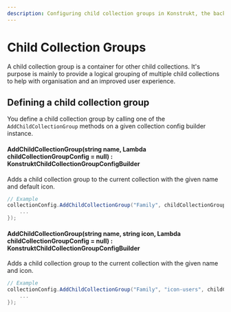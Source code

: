 ```yaml
---
description: Configuring child collection groups in Konstrukt, the back office UI builder for Umbraco.
---
```


# Child Collection Groups

A child collection group is a container for other child collections. It's purpose is mainly to provide a logical grouping of multiple child collections to help with organisation and an improved user experience.

## Defining a child collection group

You define a child collection group by calling one of the `AddChildCollectionGroup` methods on a given collection config builder instance.

#### **AddChildCollectionGroup(string name, Lambda childCollectionGroupConfig = null) : KonstruktChildCollectionGroupConfigBuilder**

Adds a child collection group to the current collection with the given name and default icon.

```csharp
// Example
collectionConfig.AddChildCollectionGroup("Family", childCollectionGroupConfig => {
    ...
});
```

#### **AddChildCollectionGroup(string name, string icon, Lambda childCollectionGroupConfig = null) : KonstruktChildCollectionGroupConfigBuilder**

Adds a child collection group to the current collection with the given name and icon.

```csharp
// Example
collectionConfig.AddChildCollectionGroup("Family", "icon-users", childCollectionGroupConfig => {
    ...
});
```